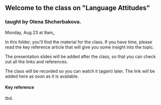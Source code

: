 ## Welcome to the class on "Language Attitudes"
### taught by Olena Shcherbakova.

Monday, Aug 23 at 9am_

In this folder, you'll find the material for the class. If you have time, please read the key reference article that will give you some insight into the topic.

The presentation slides will be added after the class, so that you can check out all the links and references.

The class will be recorded so you can watch it (again) later. The link will be added here as soon as it is available.

#### Key reference

tbd.
